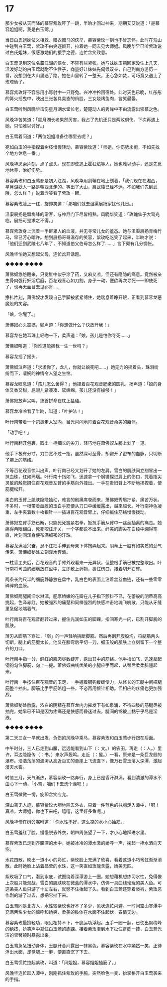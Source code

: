 # 17

那少女被从天而降的慕容紫玫吓了一跳，半晌才回过神来，期期艾艾说道：「是慕容姐姐啊，我是白玉莺。」

当日白氏姐妹仗义相救、赠衣赠马的侠举，慕容紫玫一刻也不曾忘怀。此时在荒山中碰到白玉莺，紫玫不由笑逐颜开，拉着她一同去见大师姐。风晚华早已听紫玫说过白氏姐妹，很感激她们的援手之德，连忙含笑致意。

白玉莺见到这位名震江湖的侠女，不禁有些紧张。她与妹妹玉鹂回家没住上几天，活泼好动的白玉莺就耐不住性子，商量好让妹妹先伺候双亲，自己到南方游历一番，没想到在大山里迷了路。她在山里转了一整天，正心急如焚，可巧竟又遇上了玫瑰仙子。

慕容紫玫好不容易用小弩射中一只野兔。兴冲冲拎回宿处。此时天色已晚，红彤彤的篝火摇曳中，映出三张各具美态的俏脸，三女烧烤兔肉，言笑晏晏。

白玉莺听到风晚华击伤星月湖水堂长老，楚楚动人的秀眸中不由流露出崇慕之色。

风晚华苦笑道：「星月湖长老果然厉害，我占了先机还只是两败俱伤。下次再遇上她，只怕难以讨好。」

白玉莺着问道：「两位姐姐准备往哪里去呢？」

宛如白玉的手指捏着树枝慢慢转动，慕容紫玫道：「师姐，你伤势未癒，不如先找个地方休息一番。」

风晚华思索片刻，点了点头。现在即使追上霍狂焰等人，她也难以动手，还是先觅地休养，治好伤势。

慕容紫玫和白玉莺都是初入江湖，风晚华用剑鞘在地上划着，「我们现在在湘西，星月湖妖人一路是朝西北走的。等出了大山，离武陵已经不远。不如我们先到武陵，怎么样？」说着含笑看了紫玫一眼。

慕容紫玫脸上一红，旋即笑道：「那咱们就去沮渠展扬家扰他几日。」

沮渠展扬是飘梅峰的常客，与神尼门下尽皆相熟。风晚华笑道：「玫瑰仙子大驾光临，展扬可是求之不得。」

慕容紫玫身上流着一半鲜卑人的血液，并无寻常儿女的羞态。她与沮渠展扬青梅竹马，早已芳心暗许。想到展扬哥哥温存的笑容，紫玫吃吃笑了起来，半晌才说：「他们迁到武陵七八年了，不知道伯父伯母怎么样了……」言下颇有几分惆怅。

风晚华怕她又想起父母，连忙岔开话题。

◆◆◆◆ ◆◆◆◆

萧佛奴悠悠醒来，只觉肛中似乎涂了药，又麻又凉，但还有隐隐的痛意。竟然被亲生骨肉强行奸淫后庭，百花观音心如刀割，身子一动，便欲再次寻死——即使死了，也再无面目去见祁哥……

挣扎片刻，萧佛奴才发现自己手脚被紧紧缚住，她喘息着睁开眼，正看到慕容龙恶魔般的笑容。

「娘，你醒了。」

萧佛奴心头震撼，颤声道：「你想做什么？快放开我！」

慕容龙在她耳珠上轻吻一下，柔声道：「娘，孩儿是怕你寻死……」

萧佛奴叫道：「你难道能捆我一生一世吗？」

慕容龙摇了摇头。

萧佛奴泣声道：「求求你了，龙儿，你就让娘死吧……」她无力的摇着头，珠泪纷纷而下，凄婉的神情令人望之生怜。

慕容龙叹息道：「孩儿怎么舍得？」他捏着百花观音肥嫩的圆乳，扬声道：「娘的身体又香又甜，屁眼儿紧凑凑、软绵绵，孩儿还没有操够！」

萧佛奴放声尖叫，臻首拼命在枕上猛磕。

慕容龙冷冷看了半晌，叫道：「叶护法！」

叶行南带着一个包裹走入室内，目光闪闪地盯着百花观音柔美的躯体。

「动手吧！」

叶行南翻开包裹，取出一柄细长的尖刀，轻巧地在萧佛奴左腕上划了一道。

他手下极有分寸，刀口宽不过一指，虽然深可至骨，却避开了密布的血脉，只切断了腕上的筋络。

不等百花观音惊叫出声，叶行南已经又划开了她的左肩。雪白的肌肤间立刻冒出一抹血珠，红如玛瑙。叶行南十指如飞，迅速拿一个钢镊探进肩上的伤口，凭着指尖灵敏的触觉摄住百花观音左臂的手筋向外拽出。一手在贵妇臂上不断地揉捏着，使筋腱松开。

柔白的玉臂上肌肤隐隐抽动，难言的剧痛席卷而来，萧佛奴秀眉拧紧，痛苦万状。不多时，一根带着血膜的玉白手筋便从刀口中缓缓露出，越来越长。叶行南神色凝重，左手夹着数十枚银针一一插进百花观音臂上，仔细挑住筋络慢慢拨动。

萧佛奴左臂手筋已断，只能死死握紧右拳，抵抗手筋从臂中一丝丝抽离的痛苦。她痛得两眼翻白，死死咬住牙关，一个字都说不出来。纤美的脚尖在白绫中绷得笔直，片刻间浑身便布满细密的汗珠。

慕容龙满脸兴奋，忍不住把手伸到母亲下体掏弄起来。阴蒂上一股有如实质的劲气传来，萧佛奴秘处立刻淫水奔涌。

一柱香工夫后，百花观音的手臂外观看来一无异状，但整根手筋已被完整取出。叶行南将弯曲的细筋放在盘中，立即敷上药物，裹住伤口，接着切开右臂。

两条长约尺半的细筋静静放在盘中，乳白色的表面上沾着丝丝血迹，还有一些零零碎碎的血膜。

萧佛奴两腿间淫水淋漓，肥厚娇嫩的花瓣在儿子指下颤抖不已，花蕾般的阴蒂高高挑起，色泽赤红。她被强烈的痛楚和同样强烈的快感冲击地魂飞魄散，只能从牙缝里急促地喘着气。

叶行南将百花观音翻转过来，握住光润如玉的脚踝，指间寒光一闪，已割开脚腕的肌肤。

薄刃从脚筋下穿过，「崩」的一声轻响挑断脚筋。然后再剖开腹股沟，将腿筋两头切断。腿上的筋腱太长，他又在膝弯后平切一刀，细玉般的肌肤上立刻留下一个整齐的刀口。

叶行南手指一分，鲜红的肌肉尽数绽开，露出其中的筋络。他手指如飞，迅速拿起钢钩勾住脚筋，向上一提。萧佛奴曲线优美的小腿应手而起，从臀后柔柔斜翘起来。

叶行南一手按住百花观音的玉足，一手握着钢钩缓缓使力，从修长的玉腿中间把腿筋整个抽出。脚筋比手手筋略粗一些，不必再用银针相助。但相应的疼痛也更加强烈。

萧佛奴秘处敞露，浓白的阴精在慕容龙内力摧发下有如泉涌，不待四肢的筋腱尽被抽完，她早已不知是因为疼痛还是快感而昏迷过去，腿间的锦被上黏乎乎尽是淫液。

◆◆◆◆ ◆◆◆◆

第二天三女一早就出发，负伤的风晚华乘马，慕容紫玫和白玉莺步行跟在后面。

中午时分，三人已走到山腰，远远能看到山下（：文。）的农田。再走（：人。）里许，耳边隐隐传（：书。）来水声轰鸣。走近（：屋。）一看，原来是一条巨龙般的瀑布。浩浩荡荡的波涛从高近百丈的悬崖上飞流直下，像万石雪玉落入深潭，激起漫天水雾。

时值三月，天气渐热，慕容紫玫一路奔行，身上已是香汗淋漓，看到清澈的潭水不由心下一动，「小莺，咱们下去洗个澡吧！」

白玉莺微微一愣，旋即含笑应允。

深山空无人迹，慕容紫玫大胆地除去外衣，只着一件蓝色的抹胸走入潭中，「呀！真凉。大师姐，你也下来吧，嘻嘻，这里好多鱼呢。」

风晚华倚在树旁嘱咐道：「你水性不好，这么凉的水小心抽筋。」

白玉莺羞红了脸，慢慢脱去外衣，朝四周张望了一下，才小心地踩进水里。

慕容紫玫已走到齐腰深的水中，她被冰冷的潭水激的娇呼一声，掬起一捧水洒向天空。

水花四散，映出一道小小的彩虹，紫玫脸上充满了欣喜，看着这道小巧弯虹渐渐消散。此时她脸上沾着晶莹的水珠，这一笑直如玫瑰含露，娇美无匹。

紫玫吸了口气，潜到水底，试图绕着深潭游上一圈。她想藉机想练习水性，免得像上次般只能观战。雪白的肌肤映在微蓝的潭水中，仿佛一具曲线玲珑的美人鱼。可这条美人鱼只游了十丈左右，就憋不住抬起了头。看到白玉莺还穿着亵裤，紫玫恶作剧的游了过去，想把它扯下来。

白玉莺同是北方人，水性较紫玫也好不了多少，见状连忙闪避。一时间空山寒潭中充满两名少女的惊呼和娇笑，柔美的肢体在水面不住起伏，春情无边。

慕容紫玫最擅轻功，眼见相持不下，干脆运功浮起。玉手一圈一翻，已使出飘梅峰的绝技，娇笑声中拿住白玉莺的脚踝。接着紫玫潜到水下扯住裤脚一拽，白玉莺光洁的雪臀顿时暴露出来。

白玉莺急急扭动身体，玉腿开合间露出一抹黑色。慕容紫玫在水中嫣然一笑，正待浮出水面，却觉腿上一麻，便直直沉了下去。

白玉莺慌忙拉起紫玫，叫道：「风姐姐，慕容姐姐抽筋了。」

风晚华连忙跃入潭中，刚刚抓住紫玫的手腕，突然脸色一变，抬掌格开白玉莺袭来的手指。
